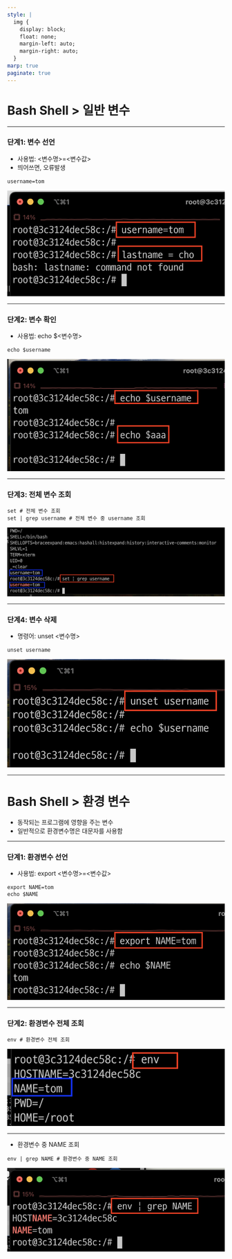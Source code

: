 ```yaml
---
style: |
  img {
    display: block;
    float: none;
    margin-left: auto;
    margin-right: auto;
  }
marp: true
paginate: true
---
```

# Bash Shell > 일반 변수 

---
### 단계1: 변수 선언 
- 사용법: <변수명>=<변수값>
- 띄어쓰면, 오류발생 
```shell
username=tom
```
![Alt text](./img/image-2.png)

---
### 단계2: 변수 확인  
- 사용법: echo $<변수명>
```shell
echo $username
```
![Alt text](./img/image-3.png)

---
### 단계3: 전체 변수 조회 
```shell
set # 전체 변수 조회 
set | grep username # 전체 변수 중 username 조회 
```
![Alt text](./img/image-4.png)

---
### 단계4: 변수 삭제 
- 명령어: unset <변수명>
```shell
unset username
```
![Alt text](./img/image-5.png)

---
# Bash Shell > 환경 변수 
- 동작되는 프로그램에 영향을 주는 변수 
- 일반적으로 환경변수명은 대문자를 사용함 

---
### 단계1: 환경변수 선언 
- 사용법: export <변수명>=<변수값>
```shell
export NAME=tom
echo $NAME
```
![Alt text](./img/image-6.png)

---
### 단계2: 환경변수 전체 조회 
```shell
env # 환경변수 전체 조회 
```
![Alt text](./img/image-7.png)

---
- 환경변수 중 NAME 조회 
```shell
env | grep NAME # 환경변수 중 NAME 조회 
```
![Alt text](./img/image-8.png)




